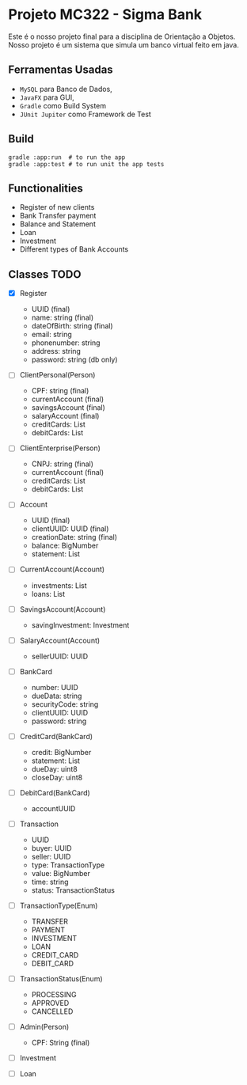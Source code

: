 # Projeto MC322 - Sigma Bank

Este é o nosso projeto final para a disciplina de Orientação a Objetos.
Nosso projeto é um sistema que simula um banco virtual feito em java.

## Ferramentas Usadas

- ```MySQL``` para Banco de Dados,
- ```JavaFX``` para GUI,
- ```Gradle``` como Build System
- ```JUnit Jupiter``` como Framework de Test

## Build

```shell
gradle :app:run  # to run the app
gradle :app:test # to run unit the app tests
```

## Functionalities

- Register of new clients
- Bank Transfer payment
- Balance and Statement
- Loan
- Investment
- Different types of Bank Accounts

## Classes TODO

- [x] Register
    - UUID (final)
    - name: string (final)
    - dateOfBirth: string (final)
    - email: string
    - phonenumber: string
    - address: string
    - password: string (db only)

- [ ] ClientPersonal(Person)
    - CPF: string (final)
    - currentAccount (final)
    - savingsAccount (final)
    - salaryAccount  (final)
    - creditCards: List<CreditCard>
    - debitCards: List<DebitCard>

- [ ] ClientEnterprise(Person)
    - CNPJ: string (final)
    - currentAccount (final)
    - creditCards: List<CreditCard>
    - debitCards: List<DebitCard>

- [ ] Account
    - UUID (final)
    - clientUUID: UUID (final)
    - creationDate: string (final)
    - balance: BigNumber
    - statement: List<Transaction>

- [ ] CurrentAccount(Account)
    - investments: List<Investment>
    - loans: List<Loan>

- [ ] SavingsAccount(Account)
    - savingInvestment: Investment

- [ ] SalaryAccount(Account)
    - sellerUUID: UUID

- [ ] BankCard
    - number: UUID
    - dueData: string
    - securityCode: string
    - clientUUID: UUID
    - password: string

- [ ] CreditCard(BankCard)
    - credit: BigNumber
    - statement: List<Transaction>
    - dueDay: uint8
    - closeDay: uint8

- [ ] DebitCard(BankCard)
    - accountUUID

- [ ] Transaction
    - UUID
    - buyer: UUID
    - seller: UUID
    - type: TransactionType
    - value: BigNumber
    - time: string
    - status: TransactionStatus

- [ ] TransactionType(Enum)
    - TRANSFER
    - PAYMENT
    - INVESTMENT
    - LOAN
    - CREDIT_CARD
    - DEBIT_CARD

- [ ] TransactionStatus(Enum)
    - PROCESSING
    - APPROVED
    - CANCELLED

- [ ] Admin(Person)
    - CPF: String (final)

- [ ] Investment

- [ ] Loan

